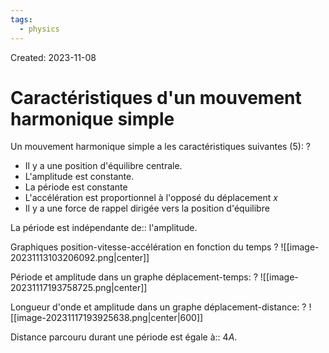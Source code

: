 ```yaml
---
tags:
  - physics
---
```

Created: 2023-11-08

# Caractéristiques d'un mouvement harmonique simple
Un mouvement harmonique simple a les caractéristiques suivantes (5):
?
- Il y a une position d'équilibre centrale.
- L'amplitude est constante.
- La période est constante
- L'accélération est proportionnel à l'opposé du déplacement $x$
- Il y a une force de rappel dirigée vers la position d'équilibre
<!--SR:!2024-03-23,32,230-->

La période est indépendante de:: l'amplitude.
<!--SR:!2024-03-11,60,210-->

Graphiques position-vitesse-accélération en fonction du temps
?
![[image-20231113103206092.png|center]]
<!--SR:!2024-06-01,122,250-->

Période et amplitude dans un graphe déplacement-temps:
?
![[image-20231117193758725.png|center]]
<!--SR:!2024-04-30,89,226-->

Longueur d'onde et amplitude dans un graphe déplacement-distance:
?
![[image-20231117193925638.png|center|600]]
<!--SR:!2024-03-17,70,244-->

Distance parcouru durant une période est égale à:: $4A$.
<!--SR:!2024-03-16,38,244-->
